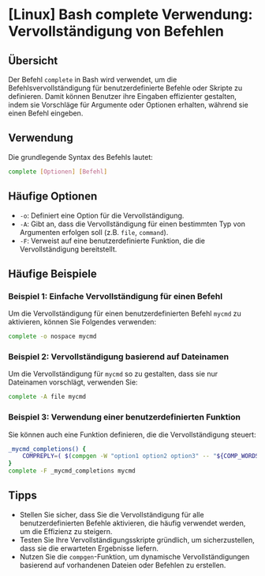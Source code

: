 # [Linux] Bash complete Verwendung: Vervollständigung von Befehlen

## Übersicht
Der Befehl `complete` in Bash wird verwendet, um die Befehlsvervollständigung für benutzerdefinierte Befehle oder Skripte zu definieren. Damit können Benutzer ihre Eingaben effizienter gestalten, indem sie Vorschläge für Argumente oder Optionen erhalten, während sie einen Befehl eingeben.

## Verwendung
Die grundlegende Syntax des Befehls lautet:

```bash
complete [Optionen] [Befehl]
```

## Häufige Optionen
- `-o`: Definiert eine Option für die Vervollständigung.
- `-A`: Gibt an, dass die Vervollständigung für einen bestimmten Typ von Argumenten erfolgen soll (z.B. `file`, `command`).
- `-F`: Verweist auf eine benutzerdefinierte Funktion, die die Vervollständigung bereitstellt.

## Häufige Beispiele

### Beispiel 1: Einfache Vervollständigung für einen Befehl
Um die Vervollständigung für einen benutzerdefinierten Befehl `mycmd` zu aktivieren, können Sie Folgendes verwenden:

```bash
complete -o nospace mycmd
```

### Beispiel 2: Vervollständigung basierend auf Dateinamen
Um die Vervollständigung für `mycmd` so zu gestalten, dass sie nur Dateinamen vorschlägt, verwenden Sie:

```bash
complete -A file mycmd
```

### Beispiel 3: Verwendung einer benutzerdefinierten Funktion
Sie können auch eine Funktion definieren, die die Vervollständigung steuert:

```bash
_mycmd_completions() {
    COMPREPLY=( $(compgen -W "option1 option2 option3" -- "${COMP_WORDS[1]}") )
}
complete -F _mycmd_completions mycmd
```

## Tipps
- Stellen Sie sicher, dass Sie die Vervollständigung für alle benutzerdefinierten Befehle aktivieren, die häufig verwendet werden, um die Effizienz zu steigern.
- Testen Sie Ihre Vervollständigungsskripte gründlich, um sicherzustellen, dass sie die erwarteten Ergebnisse liefern.
- Nutzen Sie die `compgen`-Funktion, um dynamische Vervollständigungen basierend auf vorhandenen Dateien oder Befehlen zu erstellen.